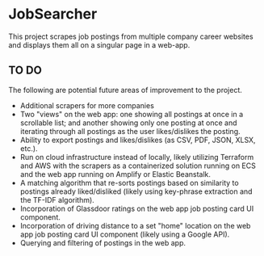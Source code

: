 # JobSearcher
This project scrapes job postings from multiple company career websites and displays them all on a singular page in a web-app.


## TO DO
The following are potential future areas of improvement to the project.
* Additional scrapers for more companies
* Two "views" on the web app: one showing all postings at once in a scrollable list; and another showing only one posting at once and iterating through all postings as the user likes/dislikes the posting.
* Ability to export postings and likes/dislikes (as CSV, PDF, JSON, XLSX, etc.).
* Run on cloud infrastructure instead of locally, likely utilizing Terraform and AWS with the scrapers as a containerized solution running on ECS and the web app running on Amplify or Elastic Beanstalk.
* A matching algorithm that re-sorts postings based on similarity to postings already liked/disliked (likely using key-phrase extraction and the TF-IDF algorithm).
* Incorporation of Glassdoor ratings on the web app job posting card UI component.
* Incorporation of driving distance to a set "home" location on the web app job posting card UI component (likely using a Google API).
* Querying and filtering of postings in the web app.
